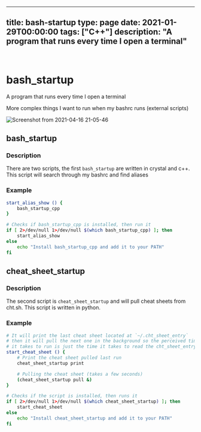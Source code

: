 
---
title: bash-startup
type: page
date: 2021-01-29T00:00:00
tags: ["C++"]
description: "A program that runs every time I open a terminal"
---


<br>

# bash_startup
A program that runs every time I open a terminal

More complex things I want to run when my bashrc runs (external scripts)

![Screenshot from 2021-04-16 21-05-46](https://user-images.githubusercontent.com/35516367/115101747-9644c000-9efb-11eb-92f2-c01e200249d2.png)


## bash_startup
### Description
There are two scripts, the first `bash_startup` are written in crystal and c++.
This script will search through my bashrc and find aliases

### Example
```sh
start_alias_show () {
    bash_startup_cpp
}

# Checks if bash_startup_cpp is installed, then run it
if [ 2>/dev/null 1>/dev/null $(which bash_startup_cpp) ]; then
    start_alias_show
else
    echo "Install bash_startup_cpp and add it to your PATH"
fi
```

## cheat_sheet_startup
### Description
The second script is `cheat_sheet_startup` and will pull cheat sheets from cht.sh.
This script is written in python.

### Example
```sh
# It will print the last cheat sheet located at `~/.cht_sheet_entry`
# then it will pull the next one in the background so the perceived time
# it takes to run is just the time it takes to read the cht_sheet_entry
start_cheat_sheet () {
	# Print the cheat sheet pulled last run
    cheat_sheet_startup print

	# Pulling the cheat sheet (takes a few seconds)
    (cheat_sheet_startup pull &)
}

# Checks if the script is installed, then runs it
if [ 2>/dev/null 1>/dev/null $(which cheat_sheet_startup) ]; then
    start_cheat_sheet
else
    echo "Install cheat_sheet_startup and add it to your PATH"
fi
```

